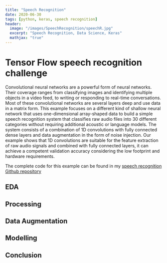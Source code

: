 ```yaml
---
title: "Speech Recognition"
date: 2020-06-30
tags: [python, keras, speech recognition]
header:
  image: "/images/SpeechRecognition/speechR.jpg"
  excerpt: "Speech Recognition, Data Science, Keras"
  mathjax: "true"
---
```


# Tensor Flow speech recognition challenge

Convolutional neural networks are a powerful form of neural networks. Their coverage ranges from classifying images and identifying multiple objects in a video feed, to writing or responding to real-time conversations. Most of these convolutional networks are several layers deep and use data in a matrix form. This example focuses on a different kind of shallow neural network that uses one-dimensional array-shaped data to build a simple speech recognition system that classifies raw audio files into 30 different categories without requiring additional acoustic or language models. The system consists of a combination of 1D convolutions with fully connected dense layers and data augmentation in the form of noise injection. Our example shows that 1D convolutions are suitable for the feature extraction of raw audio signals and combined with fully connected layers, it can achieve a competent validation accuracy considering the low footprint and hardware requirements.

The complete code for this example can be found in my [speech recognition Github repository](https://github.com/JuanPabloHA/SpeechRecognition)

## EDA

## Processing

## Data Augmentation

## Modelling

## Conclusion 
